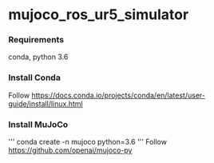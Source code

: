 # mujoco_ros_ur5_simulator

### Requirements

conda, python 3.6

### Install Conda

Follow https://docs.conda.io/projects/conda/en/latest/user-guide/install/linux.html

### Install MuJoCo

'''
conda create -n mujoco python=3.6
'''
Follow https://github.com/openai/mujoco-py


